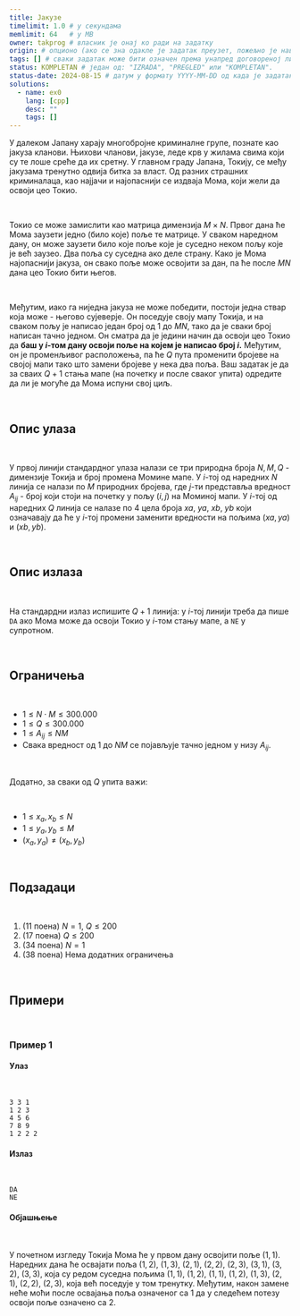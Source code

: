 ```yaml
---
title: Јакузе
timelimit: 1.0 # у секундама
memlimit: 64   # y MB
owner: takprog # власник је онај ко ради на задатку
origin: # опционо (ако се зна одакле је задатак преузет, пожељно је навести извор)
tags: [] # сваки задатак може бити означен према унапред договореној листи ознака
status: KOMPLETAN # један од: "IZRADA", "PREGLED" или "KOMPLETAN".
status-date: 2024-08-15 # датум у формату YYYY-MM-DD од када је задатак у наведеном статусу
solutions:
  - name: ex0
    lang: [cpp]
    desc: ""
    tags: []
---
```


У далеком Јапану харају многобројне криминалне групe, познате као јакуза кланови. Њихови чланови, јакузе, леде крв у жилама свима који су те лоше среће да их сретну. У главном граду Јапана, Токију, се међу јакузама тренутно одвија битка за власт. Од разних страшних криминалаца, као најјачи и најопаснији се издваја Мома, који жели да освоји цео Токио.

<br>

Токио се може замислити као матрица димензија $M\times N$. Првог дана ће Мома заузети једно (било које) поље те матрице. У сваком наредном дану, он може заузети било које поље које је суседно неком пољу које је већ заузео. Два поља су суседна ако деле страну. Како је Мома најопаснији јакуза, он свако поље може освојити за дан, па ће после $MN$ дана цео Токио бити његов.

<br>

Међутим, иако га ниједна јакуза не може победити, постоји једна ствар која може - његово сујеверје. Он поседује своју мапу Токија, и на сваком пољу је написао један број од $1$ до $MN$, тако да је сваки број написан тачно једном. Он сматра да је једини начин да освоји цео Токио да **баш у $i$-том дану освоји поље на којем је написао број $i$.** Међутим, он је променљивог расположења, па ће $Q$ пута променити бројеве на својој мапи тако што замени бројеве у нека два поља. Ваш задатак је да за сваих $Q+1$ стања мапе (на почетку и после сваког упита) одредите да ли је могуће да Мома испуни свој циљ.

<br>

## Опис улаза

<br>

У првој линији стандардног улаза налази се три природна броја $N,M,Q$ - димензије Токија и број промена Момине мапе. У $i$-тој од наредних $N$ линија се налази по $M$ природних бројева, где $j$-ти представља вредност $A_{ij}$ - број који стоји на почетку у пољу $(i,j)$ на Моминој мапи. У $i$-тој од наредних $Q$ линија се налазе по $4$ цела броја $xa$, $ya$, $xb$, $yb$ који означавају да ће у $i$-тој промени заменити вредности на пољима $(xa,ya)$ и $(xb,yb)$.

<br>

## Опис излаза

<br>

На стандардни излаз испишите $Q+1$ линија: у $i$-тој линији треба да пише `DA` ако Мома може да освоји Токио у $i$-том стању мапе, а `NE` у супротном.

<br>

## Ограничења

<br>

-   $1 \leq N\cdot M\leq 300.000$
-   $1 \leq Q\leq 300.000$
-   $1 \leq A_{ij} \leq NM$
-   Свака вредност од $1$ до $NM$ се појављује тачно једном у низу $A_{ij}$.

<br>

Додатно, за сваки од $Q$ упита важи:

<br>

-   $1 \leq x_a,x_b \leq N$
-   $1 \leq y_a,y_b \leq M$
-   $(x_a,y_a)\neq(x_b,y_b)$

<br>

## Подзадаци

<br>

1. (11 поена)  $N=1$, $Q\leq200$
2. (17 поена)  $Q\leq200$
3. (34 поена)  $N=1$
4. (38 поена)  Нема додатних ограничења

<br>

## Примери

<br>

### Пример 1
#### Улаз

<br>

```
3 3 1
1 2 3
4 5 6
7 8 9
1 2 2 2
```
#### Излаз

<br>

```
DA
NE
```
#### Објашњење

<br>

У почетном изгледу Токија Мома ће у првом дану освојити поље $(1,1)$. Наредних дана ће освајати поља $(1,2)$, $(1,3)$, $(2,1)$, $(2,2)$, $(2,3)$, $(3,1)$, $(3,2)$, $(3,3)$, која су редом суседна пољима $(1,1)$, $(1,2)$, $(1,1)$, $(1,2)$, $(1,3)$, $(2,1)$, $(2,2)$, $(2,3)$, која већ поседује у том тренутку. Међутим, након замене неће моћи после освајања поља означеног са $1$ да у следећем потезу освоји поље означено са $2$.
